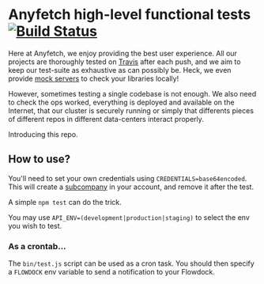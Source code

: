 # Anyfetch high-level functional tests [![Build Status](https://circleci.com/gh/AnyFetch/anyfetch-test.png?circle-token=9188c634889764c48de9c9bfa823bb7cf45aba36)](https://circleci.com/gh/AnyFetch/anyfetch-test)


Here at Anyfetch, we enjoy providing the best user experience.
All our projects are thoroughly tested on [Travis](https://travis-ci.org/) after each push, and we aim to keep our test-suite as exhaustive as can possibly be. Heck, we even provide [mock servers](https://github.com/AnyFetch/anyfetch.js#helper-functions) to check your libraries locally!

However, sometimes testing a single codebase is not enough.
We also need to check the ops worked, everything is deployed and available on the Internet, that our cluster is securely running or simply that differents pieces of different repos in different data-centers interact properly.

Introducing this repo.

## How to use?
You'll need to set your own credentials using `CREDENTIALS=base64encoded`. This will create a [subcompany](http://developers.anyfetch.com/guides/tutorials/subcompanies.html) in your account, and remove it after the test.

A simple `npm test` can do the trick.

You may use `API_ENV=(development|production|staging)` to select the env you wish to test.

### As a crontab...
The `bin/test.js` script can be used as a cron task.
You should then specify a `FLOWDOCK` env variable to send a notification to your Flowdock.
